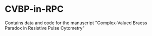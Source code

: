 # CVBP-in-RPC
Contains data and code for the manuscript "Complex-Valued Braess Paradox in Resistive Pulse Cytometry"
